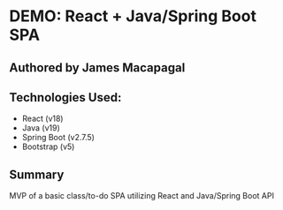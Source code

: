 # DEMO: React + Java/Spring Boot SPA

## Authored by James Macapagal

## Technologies Used:
- React (v18)
- Java (v19)
- Spring Boot (v2.7.5)
- Bootstrap (v5)

## Summary
MVP of a basic class/to-do SPA utilizing React and Java/Spring Boot API

